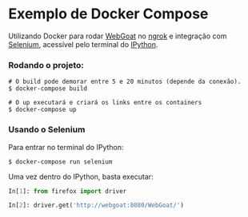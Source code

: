 # Exemplo de Docker Compose

Utilizando Docker para rodar [WebGoat](https://www.owasp.org/index.php/Category:OWASP_WebGoat_Project) no [ngrok](https://ngrok.io) e integração com [Selenium](http://selenium-python.readthedocs.io/), acessível pelo terminal do [IPython](https://ipython.org/).

### Rodando o projeto:

```
# O build pode demorar entre 5 e 20 minutos (depende da conexão).
$ docker-compose build

# O up executará e criará os links entre os containers
$ docker-compose up
```

### Usando o Selenium

Para entrar no terminal do IPython:
```
$ docker-compose run selenium
```

Uma vez dentro do IPython, basta executar:
```python
In[1]: from firefox import driver

In[2]: driver.get('http://webgoat:8080/WebGoat/')
```
